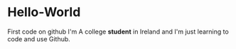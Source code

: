 # Hello-World
First code on github
I'm A college **student** in Ireland and I'm just learning to code and use Github. 
